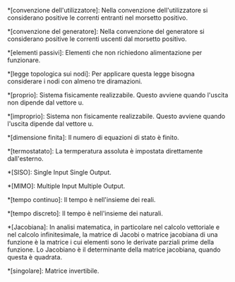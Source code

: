 *[convenzione dell'utilizzatore]: Nella convenzione dell'utilizzatore si considerano positive le correnti entranti nel morsetto positivo.

*[convenzione del generatore]: Nella convenzione del generatore si considerano positive le correnti uscenti dal morsetto positivo.

*[elementi passivi]: Elementi che non richiedono alimentazione per funzionare.

*[legge topologica sui nodi]: Per applicare questa legge bisogna considerare i nodi con almeno tre diramazioni.

*[proprio]: Sistema fisicamente realizzabile. Questo avviene quando l'uscita non dipende dal vettore u.

*[improprio]: Sistema non fisicamente realizzabile. Questo avviene quando l'uscita dipende dal vettore u.

*[dimensione finita]: Il numero di equazioni di stato è finito.

*[termostatato]: La termperatura assoluta è impostata direttamente dall'esterno.

*[SISO]: Single Input Single Output.

*[MIMO]: Multiple Input Multiple Output.

*[tempo continuo]: Il tempo è nell'insieme dei reali.

*[tempo discreto]: Il tempo è nell'insieme dei naturali.

*[Jacobiana]: 
    In analisi matematica, in particolare nel calcolo vettoriale e nel calcolo infinitesimale, la matrice di Jacobi o matrice jacobiana di una funzione è la matrice i cui elementi sono le derivate parziali prime della funzione. Lo Jacobiano è il determinante della matrice jacobiana, quando questa è quadrata.

*[singolare]:
    Matrice invertibile.